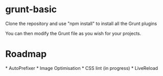 <h1>grunt-basic</h1>

Clone the repository and use "npm install" to install all the Grunt plugins

You can then modify the Grunt file as you wish for your projects.

<h1>Roadmap</h1>
* AutoPrefixer
* Image Optimisation
* CSS lint (in progress)
* LiveReload
